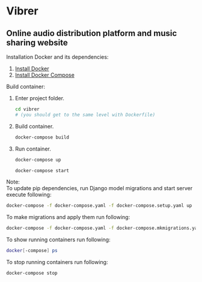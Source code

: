 # Vibrer

## Online audio distribution platform and music sharing website


Installation Docker and its dependencies:
1) [Install Docker][1]
2) [Install Docker Compose][2]

Build container:
1) Enter project folder.
    ```bash
    cd vibrer
    # (you should get to the same level with Dockerfile)
    ```
2) Build container.
    ```bash
    docker-compose build
    ```
3) Run container.
    ```bash
    docker-compose up
    ```
    ```bash
    docker-compose start
    ```

Note:<br>
To update pip dependencies, run Django model migrations and start server execute following:
```bash
docker-compose -f docker-compose.yaml -f docker-compose.setup.yaml up
```
To make migrations and apply them run following:
```bash
docker-compose -f docker-compose.yaml -f docker-compose.mkmigrations.yaml up
```
To show running containers run following:
```bash
docker[-compose] ps
```
To stop running containers run following:
```bash
docker-compose stop
```

[1]: https://docs.docker.com/install/linux/docker-ce/ubuntu/
[2]: https://docs.docker.com/compose/install/

